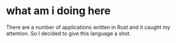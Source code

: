 # what am i doing here

There are a number of applications written in Rust and it caught my attention.
So I decided to give this language a shot.
